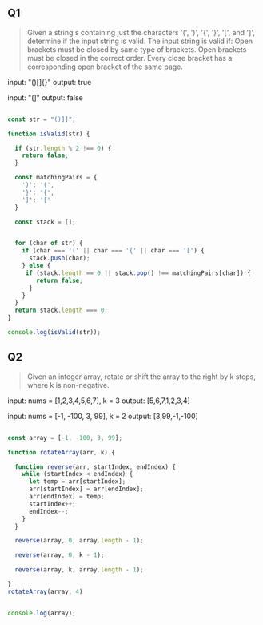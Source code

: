 ## Q1
> Given a string s containing just the characters '(', ')', '{', '}', '[', and ']', determine if the input string is valid.
The input string is valid if:
Open brackets must be closed by same type of brackets.
Open brackets must be closed in the correct order.
Every close bracket has a corresponding open bracket of the same page.

input: "()[]{}"
output: true

input: "(]"
output: false


```javascript

const str = "()]]";

function isValid(str) {

  if (str.length % 2 !== 0) {
    return false;
  }

  const matchingPairs = {
    ')': '(',
    '}': '{',
    ']': '['
  }

  const stack = [];


  for (char of str) {
    if (char === '(' || char === '{' || char === '[') {
      stack.push(char);
    } else {
     if (stack.length == 0 || stack.pop() !== matchingPairs[char]) {
        return false;
      }
    }
  }
  return stack.length === 0;
}

console.log(isValid(str));

```

## Q2
>Given an integer array, rotate or shift the array to the right by k steps, where k is non-negative.

input: nums = [1,2,3,4,5,6,7], k = 3
output: [5,6,7,1,2,3,4]

input: nums = [-1, -100, 3, 99], k = 2
output: [3,99,-1,-100]

```javascript

const array = [-1, -100, 3, 99];

function rotateArray(arr, k) {

  function reverse(arr, startIndex, endIndex) {
    while (startIndex < endIndex) {
      let temp = arr[startIndex];
      arr[startIndex] = arr[endIndex];
      arr[endIndex] = temp;
      startIndex++;
      endIndex--;
    }
  }

  reverse(array, 0, array.length - 1);

  reverse(array, 0, k - 1);

  reverse(array, k, array.length - 1);

}
rotateArray(array, 4)


console.log(array);

```

